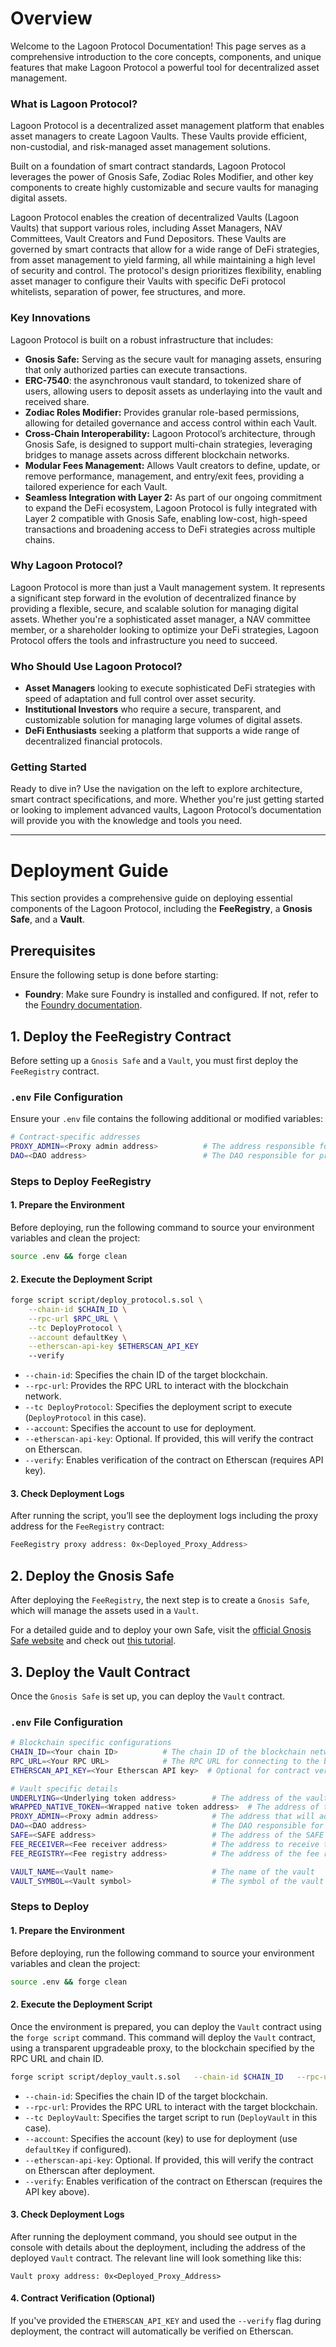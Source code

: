 # Overview

Welcome to the Lagoon Protocol Documentation! This page serves as a comprehensive introduction to the core concepts, components, and unique features that make Lagoon Protocol a powerful tool for decentralized asset management.

### What is Lagoon Protocol?

Lagoon Protocol is a decentralized asset management platform that enables asset managers to create Lagoon Vaults. These Vaults provide efficient, non-custodial, and risk-managed asset management solutions.

Built on a foundation of smart contract standards, Lagoon Protocol leverages the power of Gnosis Safe, Zodiac Roles Modifier, and other key components to create highly customizable and secure vaults for managing digital assets.

Lagoon Protocol enables the creation of decentralized Vaults (Lagoon Vaults) that support various roles, including Asset Managers, NAV Committees, Vault Creators and Fund Depositors. These Vaults are governed by smart contracts that allow for a wide range of DeFi strategies, from asset management to yield farming, all while maintaining a high level of security and control. The protocol's design prioritizes flexibility, enabling asset manager to configure their Vaults with specific DeFi protocol whitelists, separation of power, fee structures, and more.

### Key Innovations

Lagoon Protocol is built on a robust infrastructure that includes:

- **Gnosis Safe:** Serving as the secure vault for managing assets, ensuring that only authorized parties can execute transactions.
- **ERC-7540**: the asynchronous vault standard, to tokenized share of users, allowing users to deposit assets as underlaying into the vault and received share.
- **Zodiac Roles Modifier:** Provides granular role-based permissions, allowing for detailed governance and access control within each Vault.
- **Cross-Chain Interoperability:** Lagoon Protocol’s architecture, through Gnosis Safe, is designed to support multi-chain strategies, leveraging bridges to manage assets across different blockchain networks.
- **Modular Fees Management:** Allows Vault creators to define, update, or remove performance, management, and entry/exit fees, providing a tailored experience for each Vault.
- **Seamless Integration with Layer 2:** As part of our ongoing commitment to expand the DeFi ecosystem, Lagoon Protocol is fully integrated with Layer 2 compatible with Gnosis Safe, enabling low-cost, high-speed transactions and broadening access to DeFi strategies across multiple chains.

### Why Lagoon Protocol?

Lagoon Protocol is more than just a Vault management system. It represents a significant step forward in the evolution of decentralized finance by providing a flexible, secure, and scalable solution for managing digital assets. Whether you're a sophisticated asset manager, a NAV committee member, or a shareholder looking to optimize your DeFi strategies, Lagoon Protocol offers the tools and infrastructure you need to succeed.

### Who Should Use Lagoon Protocol?

- **Asset Managers** looking to execute sophisticated DeFi strategies with speed of adaptation and full control over asset security.
- **Institutional Investors** who require a secure, transparent, and customizable solution for managing large volumes of digital assets.
- **DeFi Enthusiasts** seeking a platform that supports a wide range of decentralized financial protocols.

### Getting Started

Ready to dive in? Use the navigation on the left to explore architecture, smart contract specifications, and more. Whether you're just getting started or looking to implement advanced vaults, Lagoon Protocol’s documentation will provide you with the knowledge and tools you need.

---

# Deployment Guide

This section provides a comprehensive guide on deploying essential components of the Lagoon Protocol, including the **FeeRegistry**, a **Gnosis Safe**, and a **Vault**.

## Prerequisites

Ensure the following setup is done before starting:

- **Foundry**: Make sure Foundry is installed and configured. If not, refer to the [Foundry documentation](https://book.getfoundry.sh/getting-started/installation).

## 1. Deploy the FeeRegistry Contract

Before setting up a `Gnosis Safe` and a `Vault`, you must first deploy the `FeeRegistry` contract.

### `.env` File Configuration

Ensure your `.env` file contains the following additional or modified variables:

```bash
# Contract-specific addresses
PROXY_ADMIN=<Proxy admin address>          # The address responsible for managing the proxy
DAO=<DAO address>                          # The DAO responsible for protocol management
```

### Steps to Deploy FeeRegistry

#### 1. Prepare the Environment

Before deploying, run the following command to source your environment variables and clean the project:

```bash
source .env && forge clean
```

#### 2. Execute the Deployment Script

```bash
forge script script/deploy_protocol.s.sol \
    --chain-id $CHAIN_ID \
    --rpc-url $RPC_URL \
    --tc DeployProtocol \
    --account defaultKey \
    --etherscan-api-key $ETHERSCAN_API_KEY
    --verify
```

- `--chain-id`: Specifies the chain ID of the target blockchain.
- `--rpc-url`: Provides the RPC URL to interact with the blockchain network.
- `--tc DeployProtocol`: Specifies the deployment script to execute (`DeployProtocol` in this case).
- `--account`: Specifies the account to use for deployment.
- `--etherscan-api-key`: Optional. If provided, this will verify the contract on Etherscan.
- `--verify`: Enables verification of the contract on Etherscan (requires API key).

#### 3. Check Deployment Logs

After running the script, you’ll see the deployment logs including the proxy address for the `FeeRegistry` contract:

```bash
FeeRegistry proxy address: 0x<Deployed_Proxy_Address>
```

## 2. Deploy the Gnosis Safe

After deploying the `FeeRegistry`, the next step is to create a `Gnosis Safe`, which will manage the assets used in a `Vault`.

For a detailed guide and to deploy your own Safe, visit the [official Gnosis Safe website](https://gnosis-safe.io/) and check out [this tutorial](https://docs.gnosischain.com/tools/wallets/safe).

## 3. Deploy the Vault Contract

Once the `Gnosis Safe` is set up, you can deploy the `Vault` contract.

### `.env` File Configuration

```bash
# Blockchain specific configurations
CHAIN_ID=<Your chain ID>          # The chain ID of the blockchain network
RPC_URL=<Your RPC URL>            # The RPC URL for connecting to the blockchain network
ETHERSCAN_API_KEY=<Your Etherscan API key>  # Optional for contract verification on Etherscan

# Vault specific details
UNDERLYING=<Underlying token address>        # The address of the vault underlying ERC20 token
WRAPPED_NATIVE_TOKEN=<Wrapped native token address>  # The address of the wrapped native token
PROXY_ADMIN=<Proxy admin address>            # The address that will administer the proxy
DAO=<DAO address>                            # The DAO responsible for managing the vault
SAFE=<SAFE address>                          # The address of the SAFE responsible for vault operations
FEE_RECEIVER=<Fee receiver address>          # The address to receive the vault fees
FEE_REGISTRY=<Fee registry address>          # The address of the fee registry

VAULT_NAME=<Vault name>                      # The name of the vault
VAULT_SYMBOL=<Vault symbol>                  # The symbol of the vault
```

### Steps to Deploy

#### 1. Prepare the Environment

Before deploying, run the following command to source your environment variables and clean the project:

```bash
source .env && forge clean
```

#### 2. Execute the Deployment Script

Once the environment is prepared, you can deploy the `Vault` contract using the `forge script` command. This command will deploy the `Vault` contract, using a transparent upgradeable proxy, to the blockchain specified by the RPC URL and chain ID.

```bash
forge script script/deploy_vault.s.sol   --chain-id $CHAIN_ID   --rpc-url $RPC_URL   --tc DeployVault   --account defaultKey   --etherscan-api-key $ETHERSCAN_API_KEY   --verify
```

- `--chain-id`: Specifies the chain ID of the target blockchain.
- `--rpc-url`: Provides the RPC URL to interact with the target blockchain.
- `--tc DeployVault`: Specifies the target script to run (`DeployVault` in this case).
- `--account`: Specifies the account (key) to use for deployment (use `defaultKey` if configured).
- `--etherscan-api-key`: Optional. If provided, this will verify the contract on Etherscan after deployment.
- `--verify`: Enables verification of the contract on Etherscan (requires the API key above).

#### 3. Check Deployment Logs

After running the deployment command, you should see output in the console with details about the deployment, including the address of the deployed `Vault` contract. The relevant line will look something like this:

```
Vault proxy address: 0x<Deployed_Proxy_Address>
```

#### 4. Contract Verification (Optional)

If you've provided the `ETHERSCAN_API_KEY` and used the `--verify` flag during deployment, the contract will automatically be verified on Etherscan.
